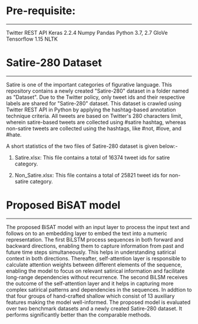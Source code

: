 # Pre-requisite:
--------------------------------
Twitter REST API
Keras 2.2.4
Numpy
Pandas
Python 3.7, 2.7
GloVe
Tensorflow 1.15
NLTK

# Satire-280 Dataset
--------------------------------
Satire is one of the important categories of figurative language. This repository contains a newly created "Satire-280" dataset in a folder named as "Dataset". Due to the Twitter policy, only tweet ids and their respective labels are shared for "Satire-280" dataset. This dataset is crawled using Twitter REST API in Python by applying the hashtag-based annotation technique criteria. All tweets are based on Twitter's 280 characters limit, wherein satire-based tweets are collected using #satire hashtag, whereas non-satire tweets are collected using the hashtags, like #not, #love, and #hate. 

A short statistics of the two files of Satire-280 dataset is given below:-

1. Satire.xlsx: This file contains a total of 16374 tweet ids for satire category. 

2. Non_Satire.xlsx: This file contains a total of 25821 tweet ids for non-satire category.

# Proposed BiSAT model
--------------------------------
The proposed BiSAT model with an input layer to process the input text and follows on to an embedding layer to embed the text into a numeric representation. The first BiLSTM process sequences in both forward and backward directions, enabling them to capture information from past and future time steps simultaneously. This helps in understanding satirical context in both directions. Thereafter, self-attention layer is responsible to calculate attention weights between different elements of the sequence, enabling the model to focus on relevant satirical information and facilitate long-range dependencies without recurrence. The second BiLSM receives the outcome of the self-attention layer and it helps in capturing more complex satirical patterns and dependencies in the sequences. In addtion to that four groups of hand-crafted shallow which consist of 13 auxiliary features making the model well-informed. The proposed model is evaluated over two benchmark datasets and a newly created Satire-280 dataset. It performs significantly better than the comparable methods.



